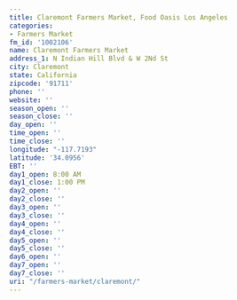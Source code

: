 ```yaml
---
title: Claremont Farmers Market, Food Oasis Los Angeles
categories:
- Farmers Market
fm_id: '1002106'
name: Claremont Farmers Market
address_1: N Indian Hill Blvd & W 2Nd St
city: Claremont
state: California
zipcode: '91711'
phone: ''
website: ''
season_open: ''
season_close: ''
day_open: ''
time_open: ''
time_close: ''
longitude: "-117.7193"
latitude: '34.0956'
EBT: ''
day1_open: 8:00 AM
day1_close: 1:00 PM
day2_open: ''
day2_close: ''
day3_open: ''
day3_close: ''
day4_open: ''
day4_close: ''
day5_open: ''
day5_close: ''
day6_open: ''
day7_open: ''
day7_close: ''
uri: "/farmers-market/claremont/"
---
```


